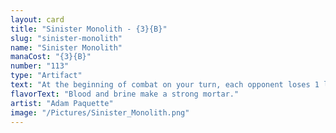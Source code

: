 ```yaml
---
layout: card
title: "Sinister Monolith - {3}{B}"
slug: "sinister-monolith"
name: "Sinister Monolith"
manaCost: "{3}{B}"
number: "113"
type: "Artifact"
text: "At the beginning of combat on your turn, each opponent loses 1 life and you gain 1 life.\n{T}, Pay 2 life, Sacrifice this artifact: Draw two cards. Activate only as a sorcery."
flavorText: "Blood and brine make a strong mortar."
artist: "Adam Paquette"
image: "/Pictures/Sinister_Monolith.png"
---
```


